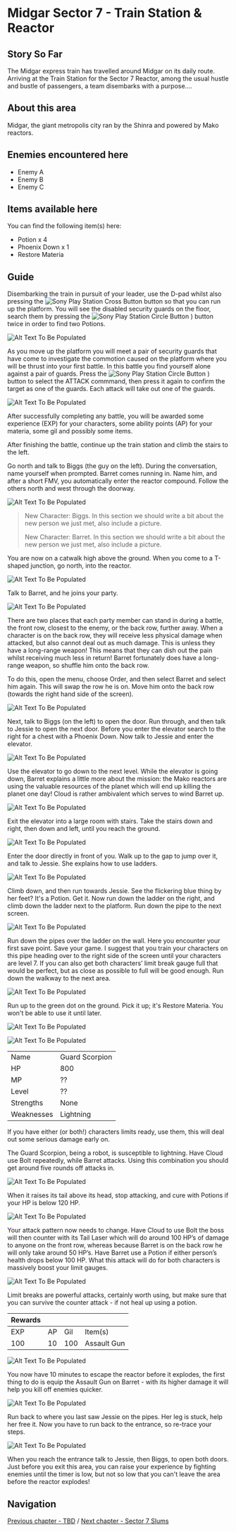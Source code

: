 #  Midgar Sector 7 - Train Station & Reactor


## Story So Far

The Midgar express train has travelled around Midgar on its daily route. Arriving at the Train Station for the Sector 7 Reactor, among the usual hustle and bustle of passengers, a team disembarks with a purpose....

## About this area

Midgar, the giant metropolis city ran by the Shinra and powered by Mako reactors.

## Enemies encountered here

- Enemy A
- Enemy B
- Enemy C

## Items available here

You can find the following item(s) here:

- Potion x 4
- Phoenix Down x 1
- Restore Materia

## Guide

Disembarking the train in pursuit of your leader, use the D-pad whilst also pressing the ![Sony Play Station Cross Button](../general-assets/sony-playstation-cross.jpg) button so that you can run up the platform. You will see the disabled security guards on the floor, search them by pressing the ![Sony Play Station Circle Button](../general-assets/sony-playstation-circle.jpg) ) button twice in order to find two Potions.

![Alt Text To Be Populated](../walkthrough-assets/ch01_01.jpg) 

As you move up the platform you will meet a pair of security guards that have come to investigate the commotion caused on the platform where you will be thrust into your first battle. In this battle you find yourself alone against a pair of guards. Press the ![Sony Play Station Circle Button](../general-assets/sony-playstation-circle.jpg) ) button to select the ATTACK commmand, then press it again to confirm the target as one of the guards. Each attack will take out one of the guards.

![Alt Text To Be Populated](../walkthrough-assets/ch01_02.jpg) 

After successfully completing any battle, you will be awarded some experience (EXP) for your characters, some ability points (AP) for your materia, some gil and possibly some items.

After finishing the battle, continue up the train station and climb the stairs to the left.

Go north and talk to Biggs (the guy on the left). During the conversation, name yourself when prompted. Barret comes running in. Name him, and after a short FMV, you automatically enter the reactor compound. Follow the others north and west through the doorway.

![Alt Text To Be Populated](../walkthrough-assets/ch01_03.jpg) 

> New Character: Biggs. 
> In this section we should write a bit about the new person we just met, also include a picture.
>
> New Character: Barret. 
> In this section we should write a bit about the new person we just met, also include a picture.

You are now on a catwalk high above the ground. When you come to a T-shaped junction, go north, into the reactor. 

![Alt Text To Be Populated](../walkthrough-assets/ch01_04.jpg) 

Talk to Barret, and he joins your party.

![Alt Text To Be Populated](../walkthrough-assets/ch01_04.jpg) 

There are two places that each party member can stand in during a battle, the front row, closest to the enemy, or the back row, further away. When a character is on the back row, they will receive less physical damage when attacked, but also cannot deal out as much damage. This is unless they have a long-range weapon! This means that they can dish out the pain whilst receiving much less in return! Barret fortunately does have a long-range weapon, so shuffle him onto the back row.


To do this, open the menu, choose Order, and then select Barret and select him again. This will swap the row he is on. Move him onto the back row (towards the right hand side of the screen).

![Alt Text To Be Populated](../walkthrough-assets/ch01_04.jpg) 

Next, talk to Biggs (on the left) to open the door. Run through, and then talk to Jessie to open the next door. Before you enter the elevator search to the right for a chest with a Phoenix Down. Now talk to Jessie and enter the elevator.

![Alt Text To Be Populated](../walkthrough-assets/ch01_04.jpg) 

Use the elevator to go down to the next level. While the elevator is going down, Barret explains a little more about the mission: the Mako reactors are using the valuable resources of the planet which will end up killing the planet one day! Cloud is rather ambivalent which serves to wind Barret up.

![Alt Text To Be Populated](../walkthrough-assets/ch01_04.jpg) 

Exit the elevator into a large room with stairs. Take the stairs down and right, then down and left, until you reach the ground.

![Alt Text To Be Populated](../walkthrough-assets/ch01_04.jpg) 

Enter the door directly in front of you. Walk up to the gap to jump over it, and talk to Jessie. She explains how to use ladders.

![Alt Text To Be Populated](../walkthrough-assets/ch01_04.jpg) 


Climb down, and then run towards Jessie. See the flickering blue thing by her feet? It's a Potion. Get it. Now run down the ladder on the right, and climb down the ladder next to the platform. Run down the pipe to the next screen.

![Alt Text To Be Populated](../walkthrough-assets/ch01_04.jpg) 

Run down the pipes over the ladder on the wall. Here you encounter your first save point. Save your game. I suggest that you train your characters on this pipe heading over to the right side of the screen until your characters are level 7. If you can also get both characters’ limit break gauge full that would be perfect, but as close as possible to full will be good enough. Run down the walkway to the next area.

![Alt Text To Be Populated](../walkthrough-assets/ch01_04.jpg) 


Run up to the green dot on the ground. Pick it up; it's Restore Materia. You won't be able to use it until later.

![Alt Text To Be Populated](../walkthrough-assets/ch01_04.jpg) 

![Alt Text To Be Populated](../general-assets/boss-banner.png) 

|   |   |
|---|---|
| Name  | Guard Scorpion  |
| HP  | 800  |
| MP  | ??  |
| Level  | ??  |
| Strengths  | None  |
| Weaknesses  | Lightning  |

If you have either (or both!) characters limits ready, use them, this will deal out some serious damage early on.


The Guard Scorpion, being a robot, is susceptible to lightning. Have Cloud use Bolt repeatedly, while Barret attacks. Using this combination you should get around five rounds off attacks in.

![Alt Text To Be Populated](../walkthrough-assets/ch01_04.jpg) 

When it raises its tail above its head, stop attacking, and cure with Potions if your HP is below 120 HP.

![Alt Text To Be Populated](../walkthrough-assets/ch01_04.jpg) 

Your attack pattern now needs to change. Have Cloud to use Bolt the boss will then counter with its Tail Laser which will do around 100 HP’s of damage to anyone on the front row, whereas because Barret is on the back row he will only take around 50 HP’s. Have Barret use a Potion if either person’s health drops below 100 HP. What this attack will do for both characters is massively boost your limit gauges.


![Alt Text To Be Populated](../walkthrough-assets/ch01_04.jpg) 

Limit breaks are powerful attacks, certainly worth using, but make sure that you can survive the counter attack - if not heal up using a potion.

| Rewards  |   |   |   |
|---|---|---|---|
| EXP  | AP  | Gil  | Item(s)  |
| 100  | 10  | 100  | Assault Gun  |

![Alt Text To Be Populated](../general-assets/boss-banner.png) 

You now have 10 minutes to escape the reactor before it explodes, the first thing to do is equip the Assault Gun on Barret - with its higher damage it will help you kill off enemies quicker.

![Alt Text To Be Populated](../walkthrough-assets/ch01_04.jpg) 

Run back to where you last saw Jessie on the pipes. Her leg is stuck, help her free it. Now you have to run back to the entrance, so re-trace your steps.

![Alt Text To Be Populated](../walkthrough-assets/ch01_04.jpg) 

When you reach the entrance talk to Jessie, then Biggs, to open both doors. Just before you exit this area, you can raise your experience by fighting enemies until the timer is low, but not so low that you can't leave the area before the reactor explodes! 


## Navigation
[Previous chapter - TBD](/chapter_01.md) / [Next chapter - Sector 7 Slums](/chapter_03.md)
